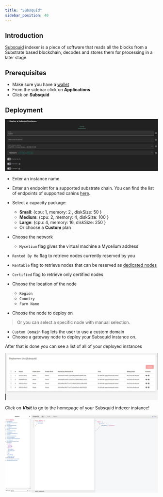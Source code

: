 ```yaml
---
title: "Subsquid"
sidebar_position: 40
---
```




## Introduction

[Subsquid](https://www.subsquid.io/) indexer is a piece of software that reads all the blocks from a Substrate based blockchain, decodes and stores them for processing in a later stage.

## Prerequisites

- Make sure you have a [wallet](../../wallet_connector)
- From the sidebar click on **Applications**
- Click on **Subsquid**

## Deployment

![](./img/solutions_subsquid.png)

- Enter an instance name.

- Enter an endpoint for a supported substrate chain. You can find the list of endpoints of supported cahins [here](https://github.com/polkadot-js/apps/blob/master/packages/apps-config/src/endpoints/production.ts).


- Select a capacity package:
    - **Small**: \{cpu: 1, memory: 2 , diskSize: 50 \}
    - **Medium**: \{cpu: 2, memory: 4, diskSize: 100 \}
    - **Large**: \{cpu: 4, memory: 16, diskSize: 250 \}
    - Or choose a **Custom** plan
- Choose the network
   - `Mycelium` flag gives the virtual machine a Mycelium address
- `Rented By Me` flag to retrieve nodes currently reserved by you
- `Rentable` flag to retrieve nodes that can be reserved as [dedicated nodes](../node_finder#dedicated-nodes)
- `Certified` flag to retrieve only certified nodes 
- Choose the location of the node
   - `Region`
   - `Country`
   - `Farm Name`
- Choose the node to deploy on
> Or you can select a specific node with manual selection.
- `Custom Domain` flag lets the user to use a custom domain
- Choose a gateway node to deploy your Subsquid instance on.


After that is done you can see a list of all of your deployed instances

![](./img/subsquid_list.png)

Click on ***Visit*** to go to the homepage of your Subsquid indexer instance!

![](./img/subsquid_graphql.png)

